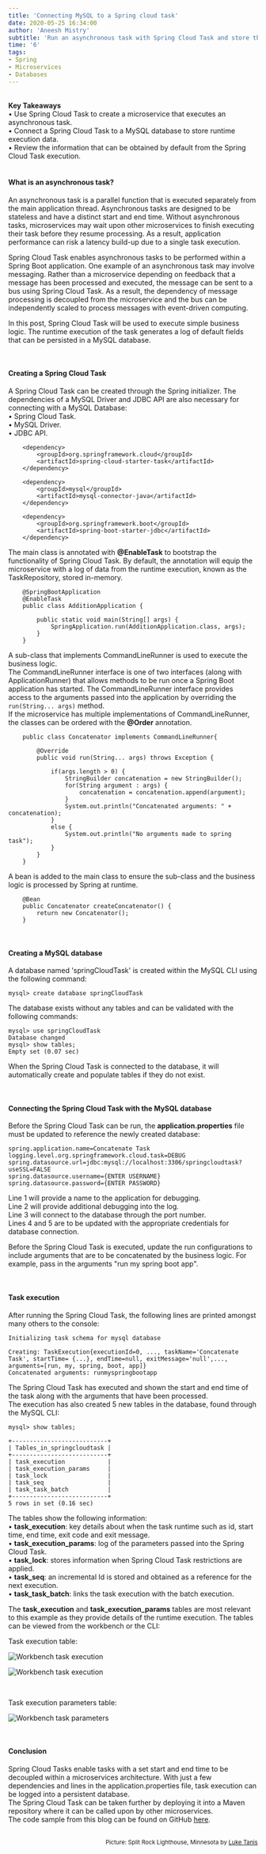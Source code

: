 ```yaml
---
title: 'Connecting MySQL to a Spring cloud task'
date: 2020-05-25 16:34:00
author: 'Aneesh Mistry'
subtitle: 'Run an asynchronous task with Spring Cloud Task and store the values from the output into a MySQL database.'
time: '6'
tags:
- Spring
- Microservices
- Databases
---
```


<br>
<strong>Key Takeaways</strong><br>
&#8226; Use Spring Cloud Task to create a microservice that executes an asynchronous task.<br>
&#8226; Connect a Spring Cloud Task to a MySQL database to store runtime execution data.<br>
&#8226; Review the information that can be obtained by default from the Spring Cloud Task execution.<br>

<br>
<h4>What is an asynchronous task?</h4>
<p>
An asynchronous task is a parallel function that is executed separately from the main application thread. Asynchronous tasks are designed to be stateless and have a distinct start and end time. Without asynchronous tasks, microservices may wait upon other microservices to finish executing their task before they resume processing. As a result, application performance can risk a latency build-up due to a single task execution.

Spring Cloud Task enables asynchronous tasks to be performed within a Spring Boot application. 
One example of an asynchronous task may involve messaging. Rather than a microservice depending on feedback that a message has been processed and executed, the message can be sent to a bus using Spring Cloud Task. As a result, the dependency of message processing is decoupled from the microservice and the bus can be independently scaled to process messages with event-driven computing.

In this post, Spring Cloud Task will be used to execute simple business logic. The runtime execution of the task generates a log of default fields that can be persisted in a MySQL database.
</p>
<br>
<h4>Creating a Spring Cloud Task</h4>
<p>
A Spring Cloud Task can be created through the Spring initializer. The dependencies of a MySQL Driver and JDBC API are also necessary for connecting with a MySQL Database:<br>
    &#8226; Spring Cloud Task.<br>
    &#8226; MySQL Driver.<br>
    &#8226; JDBC API.<br>
</p>

    
```
	<dependency>
        <groupId>org.springframework.cloud</groupId>
        <artifactId>spring-cloud-starter-task</artifactId>
    </dependency>

    <dependency>
        <groupId>mysql</groupId>
        <artifactId>mysql-connector-java</artifactId>
    </dependency>
			
    <dependency>
        <groupId>org.springframework.boot</groupId>
        <artifactId>spring-boot-starter-jdbc</artifactId>
    </dependency>
```

<p>
The main class is annotated with <strong>@EnableTask</strong> to bootstrap the functionality of Spring Cloud Task. By default, the annotation will equip the microservice with a log of data from the runtime execution, known as the TaskRepository, stored in-memory.
</p>


```java{numberLines:true}
    @SpringBootApplication
    @EnableTask
    public class AdditionApplication {

        public static void main(String[] args) {
            SpringApplication.run(AdditionApplication.class, args);
        }
    }

```
<p>
A sub-class that implements CommandLineRunner is used to execute the business logic.<br> 
The CommandLineRunner interface is one of two interfaces (along with ApplicationRunner) that allows methods to be run once a Spring Boot application has started. The CommandLineRunner interface provides access to the arguments passed into the application by overriding the <code class="java">run(String... args)</code> method.<br>
If the microservice has multiple implementations of CommandLineRunner, the classes can be ordered with the <strong>@Order</strong> annotation. 
</p>

```java{numberLines: true}
	public class Concatenator implements CommandLineRunner{

		@Override
		public void run(String... args) throws Exception {

			if(args.length > 0) {
				StringBuilder concatenation = new StringBuilder();
				for(String argument : args) {
					concatenation = concatenation.append(argument);
				}
				System.out.println("Concatenated arguments: " + concatenation);
			}
			else {
				System.out.println("No arguments made to spring task");
			}	
		}		
	}
```
<p>
A bean is added to the main class to ensure the sub-class and the business logic is processed by Spring at runtime.
</p>

```java{numberLines:true}
    @Bean
	public Concatenator createConcatenator() {
		return new Concatenator();
	}

```

<br>
<h4>Creating a MySQL database</h4>
<p>
A database named 'springCloudTask' is created within the MySQL CLI using the following command:
</p>

```
mysql> create database springCloudTask
```
<p>The database exists without any tables and can be validated with the following commands:</p>

```
mysql> use springCloudTask
Database changed
mysql> show tables;
Empty set (0.07 sec)
```
<p>
When the Spring Cloud Task is connected to the database, it will automatically create and populate tables if they do not exist.
</p>
<br>
<h4>Connecting the Spring Cloud Task with the MySQL database</h4>
<p>
Before the Spring Cloud Task can be run, the <strong>application.properties</strong> file must be updated to reference the newly created database:<br>
</p>

```{numberLines:true}
spring.application.name=Concatenate Task
logging.level.org.springframework.cloud.task=DEBUG
spring.datasource.url=jdbc:mysql://localhost:3306/springcloudtask?useSSL=FALSE
spring.datasource.username={ENTER USERNAME}
spring.datasource.password={ENTER PASSWORD}

```
<p>
Line 1 will provide a name to the application for debugging.<br>
Line 2 will provide additional debugging into the log.<br>
Line 3 will connect to the database through the port number.<br>
Lines 4 and 5 are to be updated with the appropriate credentials for database connection.
</p>
<p>
Before the Spring Cloud Task is executed, update the run configurations to include arguments that are to be concatenated by the business logic. For example, pass in the arguments "run my spring boot app".
</p>
<br>
<h4>Task execution</h4>
<p>
After running the Spring Cloud Task, the following lines are printed amongst many others to the console:<br>
</p>

```
Initializing task schema for mysql database
```
```
Creating: TaskExecution{executionId=0, ..., taskName='Concatenate Task', startTime= {...}, endTime=null, exitMessage='null',..., arguments=[run, my, spring, boot, app]}
Concatenated arguments: runmyspringbootapp
```
<p>
The Spring Cloud Task has executed and shown the start and end time of the task along with the arguments that have been processed.<br>
The execution has also created 5 new tables in the database, found through the MySQL CLI:</p>

```
mysql> show tables;

+---------------------------+
| Tables_in_springcloudtask |
+---------------------------+
| task_execution            |
| task_execution_params     |
| task_lock                 |
| task_seq                  |
| task_task_batch           |
+---------------------------+
5 rows in set (0.16 sec)

```
<p>
The tables show the following information:<br>
&#8226; <strong>task_execution</strong>: key details about when the task runtime such as id, start time, end time, exit code and exit message.<br>
&#8226; <strong>task_execution_params</strong>: log of the parameters passed into the Spring Cloud Task.<br>
&#8226; <strong>task_lock</strong>: stores information when Spring Cloud Task restrictions are applied.<br>
&#8226; <strong>task_seq</strong>: an incremental Id is stored and obtained as a reference for the next execution.<br>
&#8226; <strong>task_task_batch</strong>: links the task execution with the batch execution.<br>
</p>
<p>
The <strong>task_execution</strong> and <strong>task_execution_params</strong> tables are most relevant to this example as they provide details of the runtime execution. The tables can be viewed from the workbench or the CLI:
</p>
<p>
Task execution table:

![Workbench task execution](../../src/images/008TaskExecution.png)

![Workbench task execution](../../src/images/008TaskExecution2.png)


</p>
<br>

<p>
Task execution parameters table:

![Workbench task parameters](../../src/images/008TaskParams.png)

</p>
<br>
<h4>Conclusion</h4>
<p>
Spring Cloud Tasks enable tasks with a set start and end time to be decoupled within a microservices architecture. With just a few dependencies and lines in the application.properties file, task execution can be logged into a persistent database.<br>
The Spring Cloud Task can be taken further by deploying it into a Maven repository where it can be called upon by other microservices. <br>
The code sample from this blog can be found on GitHub <a target="_blank" href="https://github.com/4neesh/DeveloperBlogDemos/tree/master/SpringCloudTask">here</a>.
</p>

<br>
<small style="float: right;" >Picture: Split Rock Lighthouse, Minnesota by <a target="_blank" href="https://unsplash.com/@saluken">Luke Tanis</small></a><br>